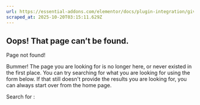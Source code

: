 ```yaml
---
url: https://essential-addons.com/elementor/docs/plugin-integration/give-forms/
scraped_at: 2025-10-20T03:15:11.629Z
---
```


## Oops! That page can’t be found.

Page not found!

Bummer! The page you are looking for is no longer here, or never existed in the first place. You can try searching for what you are looking for using the form below. If that still doesn't provide the results you are looking for, you can always start over from the home page.

Search for :
